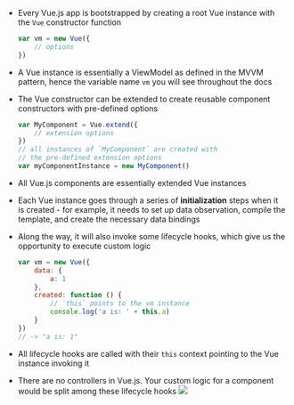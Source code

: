 - Every Vue.js app is bootstrapped by creating a root Vue instance with the `Vue` constructor function

    ```js
    var vm = new Vue({
        // options
    })
    ```

- A Vue instance is essentially a ViewModel as defined in the MVVM pattern, hence the variable name `vm` you will see throughout the docs
- The Vue constructor can be extended to create reusable component constructors with pre-defined options

    ```js
    var MyComponent = Vue.extend({
        // extension options
    })
    // all instances of `MyComponent` are created with
    // the pre-defined extension options
    var myComponentInstance = new MyComponent()
    ```

- All Vue.js components are essentially extended Vue instances
- Each Vue instance goes through a series of **initialization** steps when it is created - for example, it needs to set up data observation, compile the template, and create the necessary data bindings
- Along the way, it will also invoke some lifecycle hooks, which give us the opportunity to execute custom logic

    ```js
    var vm = new Vue({
        data: {
            a: 1
        },
        created: function () {
            // `this` points to the vm instance
            console.log('a is: ' + this.a)
        }
    })
    // -> "a is: 1"
    ```

- All lifecycle hooks are called with their `this` context pointing to the Vue instance invoking it
- There are no controllers in Vue.js. Your custom logic for a component would be split among these lifecycle hooks
![](https://v1.vuejs.org/images/lifecycle.png)